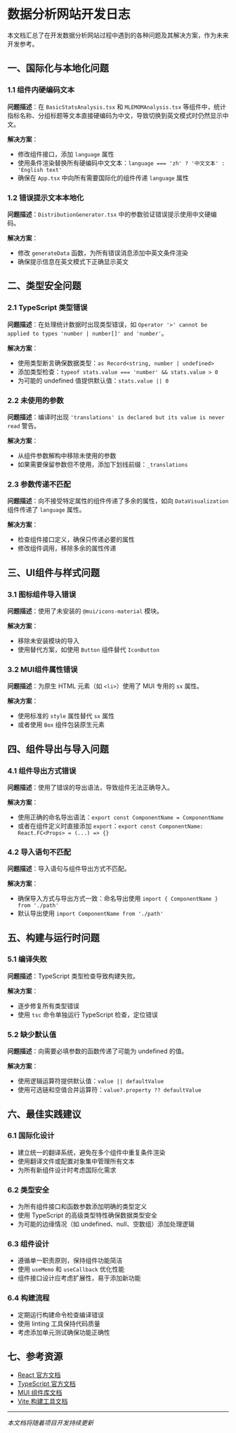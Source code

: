 # 数据分析网站开发日志

本文档汇总了在开发数据分析网站过程中遇到的各种问题及其解决方案，作为未来开发参考。

## 一、国际化与本地化问题

### 1.1 组件内硬编码文本

**问题描述**：在 `BasicStatsAnalysis.tsx` 和 `MLEMOMAnalysis.tsx` 等组件中，统计指标名称、分组标题等文本直接硬编码为中文，导致切换到英文模式时仍然显示中文。

**解决方案**：
- 修改组件接口，添加 `language` 属性
- 使用条件渲染替换所有硬编码中文文本：`language === 'zh' ? '中文文本' : 'English text'`
- 确保在 `App.tsx` 中向所有需要国际化的组件传递 `language` 属性

### 1.2 错误提示文本本地化

**问题描述**：`DistributionGenerator.tsx` 中的参数验证错误提示使用中文硬编码。

**解决方案**：
- 修改 `generateData` 函数，为所有错误消息添加中英文条件渲染
- 确保提示信息在英文模式下正确显示英文

## 二、类型安全问题

### 2.1 TypeScript 类型错误

**问题描述**：在处理统计数据时出现类型错误，如 `Operator '>' cannot be applied to types 'number | number[]' and 'number'`。

**解决方案**：
- 使用类型断言确保数据类型：`as Record<string, number | undefined>`
- 添加类型检查：`typeof stats.value === 'number' && stats.value > 0`
- 为可能的 undefined 值提供默认值：`stats.value || 0`

### 2.2 未使用的参数

**问题描述**：编译时出现 `'translations' is declared but its value is never read` 警告。

**解决方案**：
- 从组件参数解构中移除未使用的参数
- 如果需要保留参数但不使用，添加下划线前缀：`_translations`

### 2.3 参数传递不匹配

**问题描述**：向不接受特定属性的组件传递了多余的属性，如向 `DataVisualization` 组件传递了 `language` 属性。

**解决方案**：
- 检查组件接口定义，确保只传递必要的属性
- 修改组件调用，移除多余的属性传递

## 三、UI组件与样式问题

### 3.1 图标组件导入错误

**问题描述**：使用了未安装的 `@mui/icons-material` 模块。

**解决方案**：
- 移除未安装模块的导入
- 使用替代方案，如使用 `Button` 组件替代 `IconButton`

### 3.2 MUI组件属性错误

**问题描述**：为原生 HTML 元素（如 `<li>`）使用了 MUI 专用的 `sx` 属性。

**解决方案**：
- 使用标准的 `style` 属性替代 `sx` 属性
- 或者使用 `Box` 组件包装原生元素

## 四、组件导出与导入问题

### 4.1 组件导出方式错误

**问题描述**：使用了错误的导出语法，导致组件无法正确导入。

**解决方案**：
- 使用正确的命名导出语法：`export const ComponentName = ComponentName`
- 或者在组件定义时直接添加 `export`：`export const ComponentName: React.FC<Props> = (...) => {}`

### 4.2 导入语句不匹配

**问题描述**：导入语句与组件导出方式不匹配。

**解决方案**：
- 确保导入方式与导出方式一致：命名导出使用 `import { ComponentName } from './path'`
- 默认导出使用 `import ComponentName from './path'`

## 五、构建与运行时问题

### 5.1 编译失败

**问题描述**：TypeScript 类型检查导致构建失败。

**解决方案**：
- 逐步修复所有类型错误
- 使用 `tsc` 命令单独运行 TypeScript 检查，定位错误

### 5.2 缺少默认值

**问题描述**：向需要必填参数的函数传递了可能为 undefined 的值。

**解决方案**：
- 使用逻辑运算符提供默认值：`value || defaultValue`
- 使用可选链和空值合并运算符：`value?.property ?? defaultValue`

## 六、最佳实践建议

### 6.1 国际化设计

- 建立统一的翻译系统，避免在多个组件中重复条件渲染
- 使用翻译文件或配置对象集中管理所有文本
- 为所有新组件设计时考虑国际化需求

### 6.2 类型安全

- 为所有组件接口和函数参数添加明确的类型定义
- 使用 TypeScript 的高级类型特性确保数据类型安全
- 为可能的边缘情况（如 undefined、null、空数组）添加处理逻辑

### 6.3 组件设计

- 遵循单一职责原则，保持组件功能简洁
- 使用 `useMemo` 和 `useCallback` 优化性能
- 组件接口设计应考虑扩展性，易于添加新功能

### 6.4 构建流程

- 定期运行构建命令检查编译错误
- 使用 linting 工具保持代码质量
- 考虑添加单元测试确保功能正确性

## 七、参考资源

- [React 官方文档](https://react.dev/)
- [TypeScript 官方文档](https://www.typescriptlang.org/docs/)
- [MUI 组件库文档](https://mui.com/material-ui/)
- [Vite 构建工具文档](https://vitejs.dev/guide/)

---

*本文档将随着项目开发持续更新*
